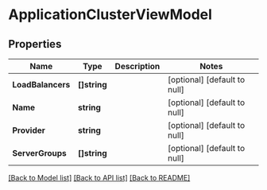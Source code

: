 # ApplicationClusterViewModel

## Properties
Name | Type | Description | Notes
------------ | ------------- | ------------- | -------------
**LoadBalancers** | **[]string** |  | [optional] [default to null]
**Name** | **string** |  | [optional] [default to null]
**Provider** | **string** |  | [optional] [default to null]
**ServerGroups** | **[]string** |  | [optional] [default to null]

[[Back to Model list]](../README.md#documentation-for-models) [[Back to API list]](../README.md#documentation-for-api-endpoints) [[Back to README]](../README.md)


